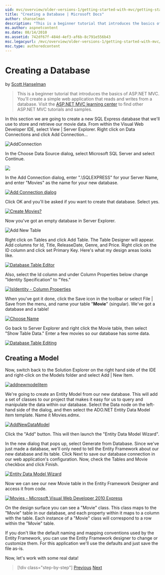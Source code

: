 ```yaml
---
uid: mvc/overview/older-versions-1/getting-started-with-mvc/getting-started-with-mvc-part4
title: "Creating a Database | Microsoft Docs"
author: shanselman
description: "This is a beginner tutorial that introduces the basics of ASP.NET MVC. Create a simple web application that reads and writes from a database."
ms.author: aspnetcontent
ms.date: 08/14/2010
ms.assetid: 742df67f-484d-4ef3-af6b-8c791e556b43
msc.legacyurl: /mvc/overview/older-versions-1/getting-started-with-mvc/getting-started-with-mvc-part4
msc.type: authoredcontent
---
```

Creating a Database
====================
by [Scott Hanselman](https://github.com/shanselman)

> This is a beginner tutorial that introduces the basics of ASP.NET MVC. You'll create a simple web application that reads and writes from a database. Visit the [ASP.NET MVC learning center](../../../index.md) to find other ASP.NET MVC tutorials and samples.


In this section we are going to create a new SQL Express database that we'll use to store and retrieve our movie data. From within the Visual Web Developer IDE, select View | Server Explorer. Right click on Data Connections and click Add Connection...

![AddConnection](getting-started-with-mvc-part4/_static/image1.png)

In the Choose Data Source dialog, select Microsoft SQL Server and select Continue.

![](getting-started-with-mvc-part4/_static/image2.png)

In the Add Connection dialog, enter ".\SQLEXPRESS" for your Server Name, and enter "Movies" as the name for your new database.

[![Add Connection dialog](getting-started-with-mvc-part4/_static/image4.png)](getting-started-with-mvc-part4/_static/image3.png)

Click OK and you'll be asked if you want to create that database. Select yes.

[![Create Movies?](getting-started-with-mvc-part4/_static/image6.png)](getting-started-with-mvc-part4/_static/image5.png)

Now you've got an empty database in Server Explorer.

![Add New Table](getting-started-with-mvc-part4/_static/image7.png)

Right click on Tables and click Add Table. The Table Designer will appear. Add columns for Id, Title, ReleaseDate, Genre, and Price. Right click on the ID column and click set Primary Key. Here's what my design areas looks like.

[![Database Table Editor](getting-started-with-mvc-part4/_static/image9.png)](getting-started-with-mvc-part4/_static/image8.png)

Also, select the Id column and under Column Properties below change "Identity Specification" to "Yes."

[![IsIdentity - Column Properties](getting-started-with-mvc-part4/_static/image11.png)](getting-started-with-mvc-part4/_static/image10.png)

When you've got it done, click the Save icon in the toolbar or select File | Save from the menu, and name your table "**Movie**" (singular). We've got a database and a table!

[![Choose Name](getting-started-with-mvc-part4/_static/image13.png)](getting-started-with-mvc-part4/_static/image12.png)

Go back to Server Explorer and right click the Movie table, then select "Show Table Data." Enter a few movies so our database has some data.

[![Database Table Editing](getting-started-with-mvc-part4/_static/image15.png)](getting-started-with-mvc-part4/_static/image14.png)

## Creating a Model

Now, switch back to the Solution Explorer on the right hand side of the IDE and right-click on the Models folder and select Add | New Item.

[![addnewmodelitem](getting-started-with-mvc-part4/_static/image17.png)](getting-started-with-mvc-part4/_static/image16.png)

We're going to create an Entity Model from our new database. This will add a set of classes to our project that makes it easy for us to query and manipulate the data within our database. Select the Data node on the left-hand side of the dialog, and then select the ADO.NET Entity Data Model item template. Name it Movies.edmx.

[![AddNewDataModel](getting-started-with-mvc-part4/_static/image19.png)](getting-started-with-mvc-part4/_static/image18.png)

Click the "Add" button. This will then launch the "Entity Data Model Wizard".

In the new dialog that pops up, select Generate from Database. Since we've just made a database, we'll only need to tell the Entity Framework about our new database and its table. Click Next to save our database connection in our web application's configuration. Now, check the Tables and Movie checkbox and click Finish.

[![Entity Data Model Wizard](getting-started-with-mvc-part4/_static/image21.png)](getting-started-with-mvc-part4/_static/image20.png)

Now we can see our new Movie table in the Entity Framework Designer and access it from code.

[![Movies - Microsoft Visual Web Developer 2010 Express](getting-started-with-mvc-part4/_static/image23.png)](getting-started-with-mvc-part4/_static/image22.png)

On the design surface you can see a "Movie" class. This class maps to the "Movie" table in our database, and each property within it maps to a column with the table. Each instance of a "Movie" class will correspond to a row within the "Movie" table.

If you don't like the default naming and mapping conventions used by the Entity Framework, you can use the Entity Framework designer to change or customize them. For this application we'll use the defaults and just save the file as-is.

Now, let's work with some real data!

> [!div class="step-by-step"]
> [Previous](getting-started-with-mvc-part3.md)
> [Next](getting-started-with-mvc-part5.md)
